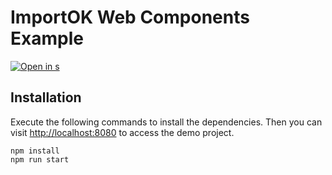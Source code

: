 # ImportOK Web Components Example

[![Open in s](https://developer.stackblitz.com/img/open_in_stackblitz.svg)](https://stackblitz.com/github/importok/webcomponent-example?file=index.html)

## Installation

Execute the following commands to install the dependencies. Then you can visit [http://localhost:8080](http://localhost:8080) to access the demo project.

```
npm install
npm run start
```
